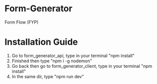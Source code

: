 # Form-Generator
Form Flow (FYP)

# Installation Guide
1. Go to form_generator_api, type in your terminal "npm install"
2. Finished then type "npm i -g nodemon"
3. Go back then go to form_generator_client, type in your terminal "npm install"
4. In the same dir, type "npm run dev"